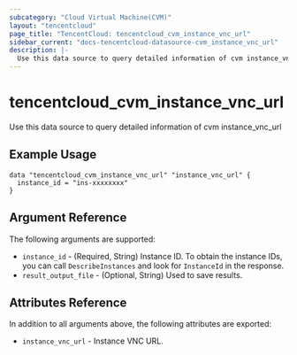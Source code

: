 ```yaml
---
subcategory: "Cloud Virtual Machine(CVM)"
layout: "tencentcloud"
page_title: "TencentCloud: tencentcloud_cvm_instance_vnc_url"
sidebar_current: "docs-tencentcloud-datasource-cvm_instance_vnc_url"
description: |-
  Use this data source to query detailed information of cvm instance_vnc_url
---
```


# tencentcloud_cvm_instance_vnc_url

Use this data source to query detailed information of cvm instance_vnc_url

## Example Usage

```hcl
data "tencentcloud_cvm_instance_vnc_url" "instance_vnc_url" {
  instance_id = "ins-xxxxxxxx"
}
```

## Argument Reference

The following arguments are supported:

* `instance_id` - (Required, String) Instance ID. To obtain the instance IDs, you can call `DescribeInstances` and look for `InstanceId` in the response.
* `result_output_file` - (Optional, String) Used to save results.

## Attributes Reference

In addition to all arguments above, the following attributes are exported:

* `instance_vnc_url` - Instance VNC URL.



